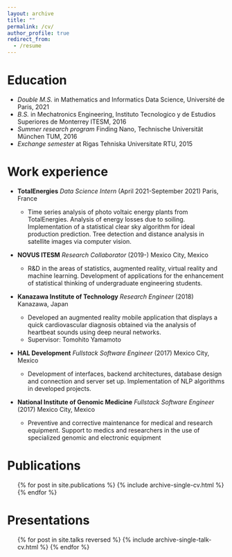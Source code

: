 ```yaml
---
layout: archive
title: ""
permalink: /cv/
author_profile: true
redirect_from:
  - /resume
---
```


<!-- {% include base_path %} -->

Education
======
* *Double M.S.* in Mathematics and Informatics Data Science, Université de Paris, 2021
* *B.S.* in Mechatronics Engineering, Instituto Tecnologico y de Estudios Superiores de Monterrey ITESM, 2016
* *Summer research program* Finding Nano, Technische Universität München TUM, 2016
* *Exchange semester* at Rigas Tehniska Universitate RTU, 2015

Work experience
======
* **TotalEnergies** *Data Science Intern* (April 2021-September 2021) Paris, France
  * Time series analysis of photo voltaic energy plants from TotalEnergies. Analysis of energy losses due to soiling. Implementation of a statistical clear sky algorithm for ideal production prediction. Tree detection and distance analysis in satellite images via computer vision.

* **NOVUS ITESM** *Research Collaborator* (2019-) Mexico City, Mexico
  * R&D in the areas of statistics, augmented reality, virtual reality and machine learning. Development of applications for the enhancement of statistical thinking of undergraduate engineering students.

* **Kanazawa Institute of Technology** *Research Engineer* (2018) Kanazawa, Japan
  * Developed an augmented reality mobile application that displays a quick cardiovascular diagnosis obtained via the analysis of heartbeat sounds using deep neural networks.
  * Supervisor: Tomohito Yamamoto

* **HAL Development** *Fullstack Software Engineer* (2017) Mexico City, Mexico
  * Development of interfaces, backend architectures, database design and connection and server set up. Implementation of NLP algorithms in developed projects.

* **National Institute of Genomic Medicine** *Fullstack Software Engineer* (2017) Mexico City, Mexico
  * Preventive and corrective maintenance for medical and research equipment. Support to medics and researchers in the use of specialized genomic and electronic equipment

<!-- Skills
======
* Skill 1
* Skill 2
  * Sub-skill 2.1
  * Sub-skill 2.2
  * Sub-skill 2.3
* Skill 3 -->

Publications
======
  <ul>{% for post in site.publications %}
    {% include archive-single-cv.html %}
  {% endfor %}</ul>

Presentations
======
  <ul>{% for post in site.talks reversed %}
    {% include archive-single-talk-cv.html %}
  {% endfor %}</ul>

<!-- Teaching
======
  <ul>{% for post in site.teaching %}
    {% include archive-single-cv.html %}
  {% endfor %}</ul>

Service and leadership
======
* Currently signed in to 43 different slack teams -->
